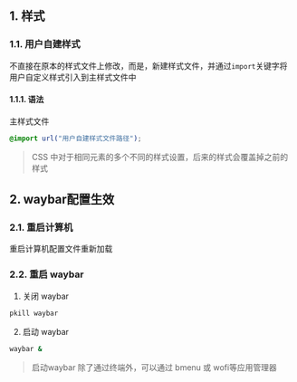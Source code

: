 ## 1. 样式

### 1.1. 用户自建样式

不直接在原本的样式文件上修改，而是，新建样式文件，并通过`import`关键字将用户自定义样式引入到主样式文件中

#### 1.1.1. 语法

主样式文件

```css
@import url("用户自建样式文件路径");
```

> CSS 中对于相同元素的多个不同的样式设置，后来的样式会覆盖掉之前的样式

## 2. waybar配置生效

### 2.1. 重启计算机

重启计算机配置文件重新加载

### 2.2. 重启 waybar

1. 关闭 waybar

```bash
pkill waybar
```

2. 启动 waybar

```bash
waybar &
```

> 启动waybar 除了通过终端外，可以通过 bmenu 或 wofi等应用管理器
